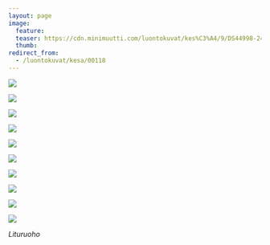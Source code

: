 ```yaml
---
layout: page
image:
  feature:
  teaser: https://cdn.minimuutti.com/luontokuvat/kes%C3%A4/9/DS44998-245px.jpg
  thumb:
redirect_from:
  - /luontokuvat/kesa/00118
---
```


![](https://cdn.minimuutti.com/luontokuvat/kes%C3%A4/9/DS44963-800px.jpg)

![](https://cdn.minimuutti.com/luontokuvat/kes%C3%A4/9/DS44965-800px.jpg)

![](https://cdn.minimuutti.com/luontokuvat/kes%C3%A4/9/DS44968-800px.jpg)

![](https://cdn.minimuutti.com/luontokuvat/kes%C3%A4/9/DS44969-800px.jpg)

![](https://cdn.minimuutti.com/luontokuvat/kes%C3%A4/9/DS44970-800px.jpg)

![](https://cdn.minimuutti.com/luontokuvat/kes%C3%A4/9/DS44979-800px.jpg)

![](https://cdn.minimuutti.com/luontokuvat/kes%C3%A4/9/DS45004-800px.jpg)

![](https://cdn.minimuutti.com/luontokuvat/kes%C3%A4/9/DS44996-800px.jpg)

![](https://cdn.minimuutti.com/luontokuvat/kes%C3%A4/9/DS44997-800px.jpg)

![](https://cdn.minimuutti.com/luontokuvat/kes%C3%A4/9/DS44998-800px.jpg)

*Lituruoho*
